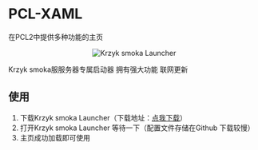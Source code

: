 # PCL-XAML

在PCL2中提供多种功能的主页

<div align="center"><img src="https://img1.imgtp.com/2022/12/31/dNeyelT2.png" alt="Krzyk smoka Launcher"/></div>

Krzyk smoka服服务器专属启动器 拥有强大功能 联网更新

## 使用

1. 下载Krzyk smoka Launcher（下载地址：[点我下载](https://github.com/0waxa/PCL-XAML/releases/download/XAML/Krzyk.smoka.Launcher.Pro.Max.zip)）
2. 打开Krzyk smoka Launcher 等待一下（配置文件存储在Github 下载较慢）
3. 主页成功加载即可使用
